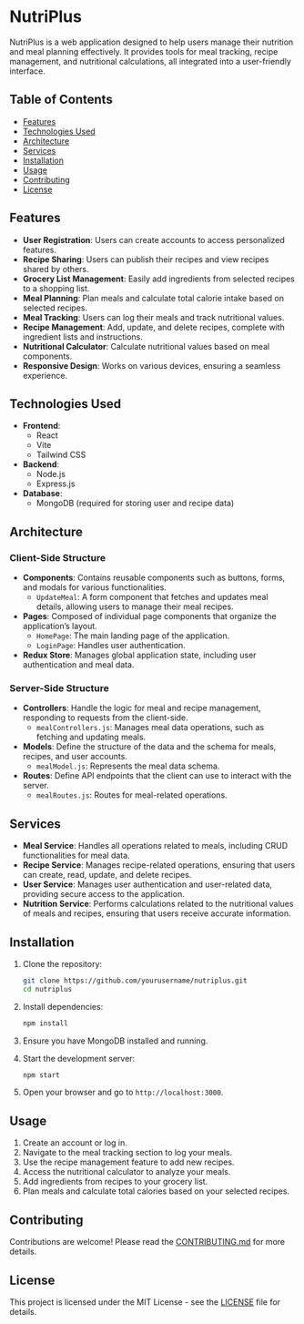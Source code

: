 # NutriPlus

NutriPlus is a web application designed to help users manage their nutrition and meal planning effectively. It provides tools for meal tracking, recipe management, and nutritional calculations, all integrated into a user-friendly interface.

## Table of Contents

- [Features](#features)
- [Technologies Used](#technologies-used)
- [Architecture](#architecture)
- [Services](#services)
- [Installation](#installation)
- [Usage](#usage)
- [Contributing](#contributing)
- [License](#license)

## Features

- **User Registration**: Users can create accounts to access personalized features.
- **Recipe Sharing**: Users can publish their recipes and view recipes shared by others.
- **Grocery List Management**: Easily add ingredients from selected recipes to a shopping list.
- **Meal Planning**: Plan meals and calculate total calorie intake based on selected recipes.
- **Meal Tracking**: Users can log their meals and track nutritional values.
- **Recipe Management**: Add, update, and delete recipes, complete with ingredient lists and instructions.
- **Nutritional Calculator**: Calculate nutritional values based on meal components.
- **Responsive Design**: Works on various devices, ensuring a seamless experience.

## Technologies Used

- **Frontend**: 
  - React
  - Vite
  - Tailwind CSS
- **Backend**:
  - Node.js
  - Express.js
- **Database**:
  - MongoDB (required for storing user and recipe data)

## Architecture

### Client-Side Structure

- **Components**: Contains reusable components such as buttons, forms, and modals for various functionalities.
  - `UpdateMeal`: A form component that fetches and updates meal details, allowing users to manage their meal recipes.
- **Pages**: Composed of individual page components that organize the application’s layout.
  - `HomePage`: The main landing page of the application.
  - `LoginPage`: Handles user authentication.
- **Redux Store**: Manages global application state, including user authentication and meal data.

### Server-Side Structure

- **Controllers**: Handle the logic for meal and recipe management, responding to requests from the client-side.
  - `mealControllers.js`: Manages meal data operations, such as fetching and updating meals.
- **Models**: Define the structure of the data and the schema for meals, recipes, and user accounts.
  - `mealModel.js`: Represents the meal data schema.
- **Routes**: Define API endpoints that the client can use to interact with the server.
  - `mealRoutes.js`: Routes for meal-related operations.

## Services

- **Meal Service**: Handles all operations related to meals, including CRUD functionalities for meal data.
- **Recipe Service**: Manages recipe-related operations, ensuring that users can create, read, update, and delete recipes.
- **User Service**: Manages user authentication and user-related data, providing secure access to the application.
- **Nutrition Service**: Performs calculations related to the nutritional values of meals and recipes, ensuring that users receive accurate information.

## Installation

1. Clone the repository:
   ```bash
   git clone https://github.com/yourusername/nutriplus.git
   cd nutriplus
   ```

2. Install dependencies:
   ```bash
   npm install
   ```

3. Ensure you have MongoDB installed and running.

4. Start the development server:
   ```bash
   npm start
   ```

5. Open your browser and go to `http://localhost:3000`.

## Usage

1. Create an account or log in.
2. Navigate to the meal tracking section to log your meals.
3. Use the recipe management feature to add new recipes.
4. Access the nutritional calculator to analyze your meals.
5. Add ingredients from recipes to your grocery list.
6. Plan meals and calculate total calories based on your selected recipes.


## Contributing

Contributions are welcome! Please read the [CONTRIBUTING.md](CONTRIBUTING.md) for more details.

## License

This project is licensed under the MIT License - see the [LICENSE](LICENSE) file for details.

